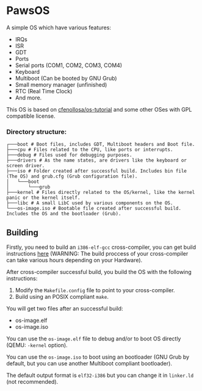 # PawsOS
A simple OS which have various features:
- IRQs
- ISR
- GDT
- Ports
- Serial ports (COM1, COM2, COM3, COM4)
- Keyboard
- Multiboot (Can be booted by GNU Grub)
- Small memory manager (unfinished)
- RTC (Real Time Clock)
- And more.

This OS is based on [cfenollosa/os-tutorial](https://github.com/cfenollosa/os-tutorial) and some other OSes with GPL compatible license.

### Directory structure:
```
┌───boot # Boot files, includes GDT, Multiboot headers and Boot file.
├───cpu # Files related to the CPU, like ports or interrupts.
├───debug # Files used for debugging purposes.
├───drivers # As the name states, are drivers like the keyboard or screen driver.
├───iso # Folder created after successful build. Includes bin file (The OS) and grub.cfg (Grub configuration file).
│   └───boot
│       └───grub
├───kernel # Files directly related to the OS/kernel, like the kernel panic or the kernel itself.
├───libc # A small LibC used by various components on the OS.
└───os-image.iso # Bootable file created after successful build. Includes the OS and the bootloader (Grub).
```

## Building
Firstly, you need to build an `i386-elf-gcc` cross-compiler, you can get build instructions [here](https://wiki.osdev.org/GCC_Cross-Compiler) (WARNING: The build proccess of your cross-compiler can take various hours depending on your Hardware).

After cross-compiler successful build, you build the OS with the following instructions:

1. Modify the `Makefile.config` file to point to your cross-compiler.
2. Build using an POSIX compliant `make`.

You will get two files after an successful build:
- os-image.elf
- os-image.iso

You can use the `os-image.elf` file to debug and/or to boot OS directly (QEMU: `-kernel` option).

You can use the `os-image.iso` to boot using an bootloader (GNU Grub by default, but you can use another Multiboot compliant bootloader).

The default output format is `elf32-i386` but you can change it in `linker.ld` (not recommended).
